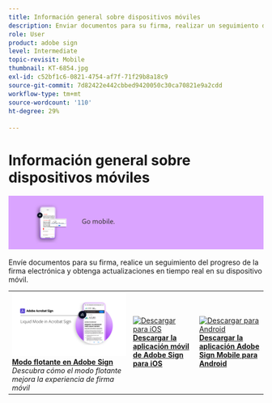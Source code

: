 ```yaml
---
title: Información general sobre dispositivos móviles
description: Enviar documentos para su firma, realizar un seguimiento del progreso de la firma electrónica y obtener actualizaciones en tiempo real en su dispositivo móvil
role: User
product: adobe sign
level: Intermediate
topic-revisit: Mobile
thumbnail: KT-6854.jpg
exl-id: c52bf1c6-0821-4754-af7f-71f29b8a18c9
source-git-commit: 7d82422e442cbbed9420050c30ca70821e9a2cdd
workflow-type: tm+mt
source-wordcount: '110'
ht-degree: 29%

---
```


# Información general sobre dispositivos móviles

![Firmar imagen móvil](../assets/Hero-Mobile.png)

Envíe documentos para su firma, realice un seguimiento del progreso de la firma electrónica y obtenga actualizaciones en tiempo real en su dispositivo móvil.

<table style="table-layout:fixed">
<tr>
  <td>
    <a href="liquidmode.md">
      <img alt="Modo flotante en Adobe Sign" src="assets/liquidmode.png" />
    </a>
    <div>
    <a href="liquidmode.md"><strong>Modo flotante en Adobe Sign</strong></a>
    </div>
    <em>Descubra cómo el modo flotante mejora la experiencia de firma móvil</em>
    <br>
  </td>
  <td>
    <a href="https://itunes.apple.com/es/app/adobe-sign/id481082197?mt=8" target="_blank">
      <img alt="Descargar para iOS" src="assets/Mobile_iOS.png" />
    </a>
    <div>
    <a href="https://itunes.apple.com/us/app/adobe-sign/id481082197?mt=8" target="_blank"><strong>Descargar la aplicación móvil de Adobe Sign para iOS</strong></a>
    <br>
  </td>
  <td>
    <a href="https://play.google.com/store/apps/details?id=com.adobe.echosign&amp;hl=es" target="_blank">
      <img alt="Descargar para Android" src="assets/Mobile_Android.png" />
    </a>
    <div>
    <a href="https://play.google.com/store/apps/details?id=com.adobe.echosign&amp;hl=en" target="_blank"><strong>Descargar la aplicación Adobe Sign Mobile para Android</strong></a>
    <br>
  </td>
</tr>
</table>
